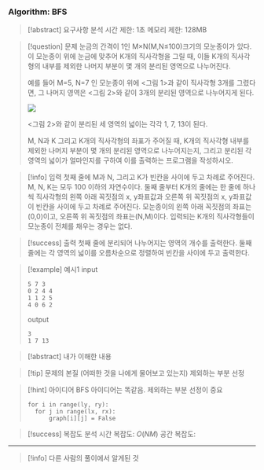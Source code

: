 ### Algorithm: BFS

> [!abstract] 요구사항 분석
> 시간 제한: 1초
> 메모리 제한: 128MB

> [!question] 문제
> 눈금의 간격이 1인 M×N(M,N≤100)크기의 모눈종이가 있다. 이 모눈종이 위에 눈금에 맞추어 K개의 직사각형을 그릴 때, 이들 K개의 직사각형의 내부를 제외한 나머지 부분이 몇 개의 분리된 영역으로 나누어진다.
>
> 예를 들어 M=5, N=7 인 모눈종이 위에 <그림 1>과 같이 직사각형 3개를 그렸다면, 그 나머지 영역은 <그림 2>와 같이 3개의 분리된 영역으로 나누어지게 된다.
>
> ![](https://www.acmicpc.net/upload/images/zzJD2aQyF5Rm4IlOt.png)
>
> <그림 2>와 같이 분리된 세 영역의 넓이는 각각 1, 7, 13이 된다.
>
> M, N과 K 그리고 K개의 직사각형의 좌표가 주어질 때, K개의 직사각형 내부를 제외한 나머지 부분이 몇 개의 분리된 영역으로 나누어지는지, 그리고 분리된 각 영역의 넓이가 얼마인지를 구하여 이를 출력하는 프로그램을 작성하시오.

> [!info] 입력
> 첫째 줄에 M과 N, 그리고 K가 빈칸을 사이에 두고 차례로 주어진다. M, N, K는 모두 100 이하의 자연수이다. 둘째 줄부터 K개의 줄에는 한 줄에 하나씩 직사각형의 왼쪽 아래 꼭짓점의 x, y좌표값과 오른쪽 위 꼭짓점의 x, y좌표값이 빈칸을 사이에 두고 차례로 주어진다. 모눈종이의 왼쪽 아래 꼭짓점의 좌표는 (0,0)이고, 오른쪽 위 꼭짓점의 좌표는(N,M)이다. 입력되는 K개의 직사각형들이 모눈종이 전체를 채우는 경우는 없다.

> [!success] 출력
> 첫째 줄에 분리되어 나누어지는 영역의 개수를 출력한다. 둘째 줄에는 각 영역의 넓이를 오름차순으로 정렬하여 빈칸을 사이에 두고 출력한다.

> [!example] 예시1
> input
>
> ```
> 5 7 3
> 0 2 4 4
> 1 1 2 5
> 4 0 6 2
> ```
>
> output
>
> ```
> 3
> 1 7 13
> ```

> [!abstract] 내가 이해한 내용

> [!tip] 문제의 본질 (어떠한 것을 나에게 물어보고 있는지)
> 제외하는 부분 선정

> [!hint] 아이디어
> BFS 아이디어는 똑같음.
> 제외하는 부분 선정이 중요
>
> ```
> for i in range(ly, ry):
> 	for j in range(lx, rx):
> 		graph[i][j] = False
> ```

> [!success] 복잡도 분석
> 시간 복잡도: $O(NM)$
> 공간 복잡도:

---

> [!info] 다른 사람의 풀이에서 알게된 것
